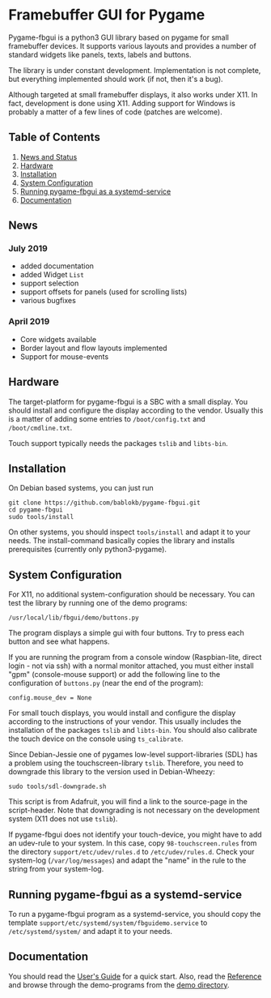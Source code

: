 Framebuffer GUI for Pygame
==========================

Pygame-fbgui is a python3 GUI library based on pygame for small framebuffer 
devices. It supports various layouts and provides a number of standard widgets
like panels, texts, labels and buttons.

The library is under constant development. Implementation is not complete,
but everything implemented should work (if not, then it's a bug).

Although targeted at small framebuffer displays, it also works under X11. In
fact, development is done using X11. Adding support for Windows is
probably a matter of a few lines of code (patches are welcome).


Table of Contents
-----------------

  1. [News and Status](#news "News")
  2. [Hardware](#install "Hardware")
  3. [Installation](#install "Installation")
  4. [System Configuration](#system-configuration "System Configuration")
  5. [Running pygame-fbgui as a systemd-service](#running-pygame-fbgui-as-a-systemd-service "Running pygame-fbgui as a systemd-service")
  6. [Documentation](#documentation "Documentation")


News
----

### July  2019 ###

  - added documentation
  - added Widget `List`
  - support selection
  - support offsets for panels (used for scrolling lists)
  - various bugfixes

### April 2019 ###

  - Core widgets available
  - Border layout and flow layouts implemented
  - Support for mouse-events


Hardware
--------

The target-platform for pygame-fbgui is a SBC with a small display. You
should install and configure the display according to the vendor. Usually
this is a matter of adding some entries to `/boot/config.txt` and
`/boot/cmdline.txt`.

Touch support typically needs the packages `tslib` and `libts-bin`.

Installation
------------

On Debian based systems, you can just run

    git clone https://github.com/bablokb/pygame-fbgui.git
    cd pygame-fbgui
    sudo tools/install

On other systems, you should inspect `tools/install` and adapt it to your needs.
The install-command basically copies the library and installs prerequisites
(currently only python3-pygame).


System Configuration
--------------------

For X11, no additional system-configuration should be necessary. You can
test the library by running one of the demo programs:

    /usr/local/lib/fbgui/demo/buttons.py

The program displays a simple gui with four buttons. Try to press each
button and see what happens.

If you are running the program from a console window (Raspbian-lite, direct
login - not via ssh) with a normal monitor attached, you must either install
"gpm" (console-mouse support) or add the following line to the configuration
of `buttons.py` (near the end of the program):

    config.mouse_dev = None

For small touch displays, you would install and configure the display
according to the instructions of your vendor. This usually includes the
installation of the packages `tslib` and `libts-bin`. You should also
calibrate the touch device on the console using `ts_calibrate`.

Since Debian-Jessie one of pygames low-level support-libraries (SDL) has a
problem using the touchscreen-library `tslib`. Therefore, you need to
downgrade this library to the version used in Debian-Wheezy:

    sudo tools/sdl-downgrade.sh

This script is from Adafruit, you will find a link to the source-page in
the script-header. Note that downgrading is not necessary on the development
system (X11 does not use `tslib`).

If pygame-fbgui does not identify your touch-device, you might have to add
an udev-rule to your system. In this case, copy `98-touchscreen.rules`
from the directory `support/etc/udev/rules.d` to `/etc/udev/rules.d`.
Check your system-log (`/var/log/messages`) and adapt the "name" in the
rule to the string from your system-log.


Running pygame-fbgui as a systemd-service
-----------------------------------------

To run a pygame-fbgui program as a systemd-service, you should copy the
template `support/etc/systemd/system/fbguidemo.service` to
`/etc/systemd/system/` and adapt it to your needs.


Documentation
-------------

You should read the [User's Guide](doc/usersguide.md "User's Guide") for
a quick start. Also, read the [Reference](doc/reference.md "Reference")
and browse through the demo-programs from the
[demo directory](files/usr/local/lib/fbgui/demo/ "demo directory").
